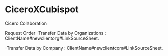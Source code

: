 # CiceroXCubispot
Cicero Colaboration

Request Order
-Transfer Data by Organizations : ClientName#newclientorg#LinkSourceSheet.

-Transfer Data by Company : ClientName#newclientcom#LinkSourceSheet.
